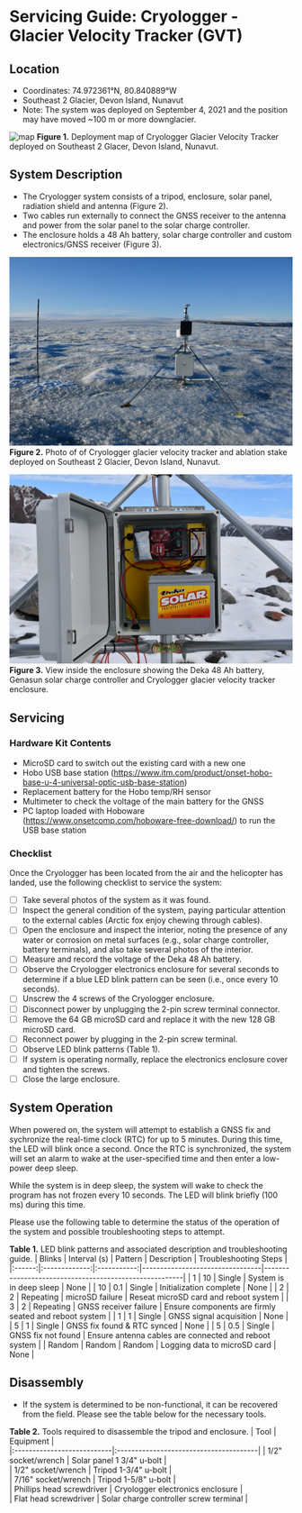 # Servicing Guide: Cryologger - Glacier Velocity Tracker (GVT)

## Location
* Coordinates: 74.972361°N, 80.840889°W
* Southeast 2 Glacier, Devon Island, Nunavut
* Note: The system was deployed on September 4, 2021 and the position may have moved ~100 m or more downglacier.

![map](https://user-images.githubusercontent.com/22924092/181059251-2c47f407-942c-40b6-923e-17af3d927865.png)
**Figure 1.** Deployment map of Cryologger Glacier Velocity Tracker deployed on Southeast 2 Glacer, Devon Island, Nunavut.

## System Description
* The Cryologger system consists of a tripod, enclosure, solar panel, radiation shield and antenna (Figure 2).
* Two cables run externally to connect the GNSS receiver to the antenna and power from the solar panel to the solar charge controller.
* The enclosure holds a 48 Ah battery, solar charge controller and custom electronics/GNSS receiver (Figure 3).

![system](https://github.com/adamgarbo/Cryologger_Glacier_Velocity_Tracker/blob/main/Images/DSC_6546.JPG)
**Figure 2.** Photo of of Cryologger glacier velocity tracker and ablation stake deployed on Southeast 2 Glacier, Devon Island, Nunavut.

![SE2](https://github.com/adamgarbo/Cryologger_Glacier_Velocity_Tracker/blob/main/Images/DSC_5133.JPG)
**Figure 3.** View inside the enclosure showing the Deka 48 Ah battery, Genasun solar charge controller and Cryologger glacier velocity tracker enclosure.

## Servicing

### Hardware Kit Contents
* MicroSD card to switch out the existing card with a new one
* Hobo USB base station (https://www.itm.com/product/onset-hobo-base-u-4-universal-optic-usb-base-station)
* Replacement battery for the Hobo temp/RH sensor
* Multimeter to check the voltage of the main battery for the GNSS
* PC laptop loaded with Hoboware (https://www.onsetcomp.com/hoboware-free-download/) to run the USB base station

### Checklist
Once the Cryologger has been located from the air and the helicopter has landed, use the following checklist to service the system:
- [ ] Take several photos of the system as it was found.
- [ ] Inspect the general condition of the system, paying particular attention to the external cables (Arctic fox enjoy chewing through cables).
- [ ] Open the enclosure and inspect the interior, noting the presence of any water or corrosion on metal surfaces (e.g., solar charge controller, battery terminals), and also take several photos of the interior.
- [ ] Measure and record the voltage of the Deka 48 Ah battery.
- [ ] Observe the Cryologger electronics enclosure for several seconds to determine if a blue LED blink pattern can be seen (i.e., once every 10 seconds).
- [ ] Unscrew the 4 screws of the Cryologger enclosure.
- [ ] Disconnect power by unplugging the 2-pin screw terminal connector.
- [ ] Remove the 64 GB microSD card and replace it with the new 128 GB microSD card.
- [ ] Reconnect power by plugging in the 2-pin screw terminal.
- [ ] Observe LED blink patterns (Table 1).
- [ ] If system is operating normally, replace the electronics enclosure cover and tighten the screws.
- [ ] Close the large enclosure.

## System Operation

When powered on, the system will attempt to establish a GNSS fix and sychronize the real-time clock (RTC) for up to 5 minutes. During this time, the LED will blink once a second. Once the RTC is synchronized, the system will set an alarm to wake at the user-specified time and then enter a low-power deep sleep.

While the system is in deep sleep, the system will wake to check the program has not frozen every 10 seconds. The LED will blink briefly (100 ms) during this time.

Please use the following table to determine the status of the operation of the system and possible troubleshooting steps to attempt.

**Table 1.** LED blink patterns and associated description and troubleshooting guide.
| Blinks | Interval (s)  |   Pattern   | Description                     | Troubleshooting Steps                                 |
|:------:|:-------------:|:-----------:|---------------------------------|-------------------------------------------------------|
|    1   |      10       |   Single    | System is in deep sleep         | None                                                  |
|   10   |      0.1      |   Single    | Initialization complete         | None                                                  | 
|    2   |      2        |   Repeating | microSD failure                 | Reseat microSD card and reboot system                 |
|    3   |      2        |   Repeating | GNSS receiver failure           | Ensure components are firmly seated and reboot system |
|    1   |      1        |   Single    | GNSS signal acquisition         | None                                                  |
|    5   |      1        |   Single    | GNSS fix found & RTC synced     | None                                                  |
|    5   |      0.5      |   Single    | GNSS fix not found              | Ensure antenna cables are connected and reboot system |
| Random |      Random   |   Random    | Logging data to microSD card    | None                                                  |


## Disassembly
* If the system is determined to be non-functional, it can be recovered from the field. Please see the table below for the necessary tools. 

**Table 2.** Tools required to disassemble the tripod and enclosure.
| Tool                       | Equipment                              |   
|:---------------------------|:---------------------------------------|
| 1/2" socket/wrench         | Solar panel 1 3/4" u-bolt              |     
| 1/2" socket/wrench         | Tripod 1-3/4" u-bolt                   |          
| 7/16" socket/wrench        | Tripod 1-5/8" u-bolt                   |            
| Phillips head screwdriver  | Cryologger electronics enclosure       |  
| Flat head screwdriver      | Solar charge controller screw terminal |
